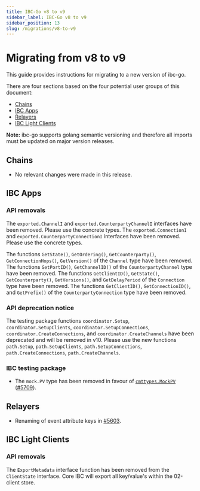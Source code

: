 ```yaml
---
title: IBC-Go v8 to v9
sidebar_label: IBC-Go v8 to v9
sidebar_position: 13
slug: /migrations/v8-to-v9
---
```


# Migrating from v8 to v9

This guide provides instructions for migrating to a new version of ibc-go.

There are four sections based on the four potential user groups of this document:

- [Chains](#chains)
- [IBC Apps](#ibc-apps)
- [Relayers](#relayers)
- [IBC Light Clients](#ibc-light-clients)

**Note:** ibc-go supports golang semantic versioning and therefore all imports must be updated on major version releases.

## Chains

- No relevant changes were made in this release.

## IBC Apps

### API removals

The `exported.ChannelI` and `exported.CounterpartyChannelI` interfaces have been removed. Please use the concrete types.
The `exported.ConnectionI` and `exported.CounterpartyConnectionI` interfaces have been removed. Please use the concrete types.

The functions `GetState()`, `GetOrdering()`, `GetCounterparty()`, `GetConnectionHops()`, `GetVersion()` of the `Channel` type have been removed.
The functions `GetPortID()`, `GetChannelID()` of the `CounterpartyChannel` type have been removed.
The functions `GetClientID()`, `GetState()`, `GetCounterparty()`, `GetVersions()`, and `GetDelayPeriod` of the `Connection` type have been removed. 
The functions `GetClientID()`, `GetConnectionID()`, and `GetPrefix()` of the `CounterpartyConnection` type have been removed. 

### API deprecation notice

The testing package functions `coordinator.Setup`, `coordinator.SetupClients`, `coordinator.SetupConnections`, `coordinator.CreateConnections`, and `coordinator.CreateChannels` have been deprecated and will be removed in v10.
Please use the new functions `path.Setup`, `path.SetupClients`, `path.SetupConnections`, `path.CreateConnections`, `path.CreateChannels`.

### IBC testing package

- The `mock.PV` type has been removed in favour of [`cmttypes.MockPV`](https://github.com/cometbft/cometbft/blob/v0.38.5/types/priv_validator.go#L50) ([#5709](https://github.com/cosmos/ibc-go/pull/5709)).

## Relayers

- Renaming of event attribute keys in [#5603](https://github.com/cosmos/ibc-go/pull/5603).

## IBC Light Clients

### API removals

The `ExportMetadata` interface function has been removed from the `ClientState` interface. Core IBC will export all key/value's within the 02-client store.  

